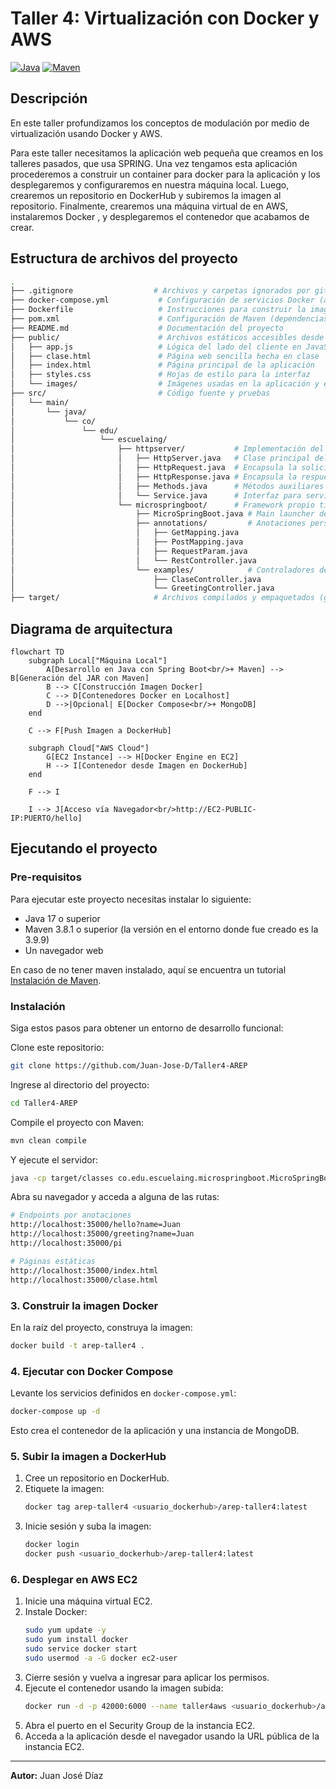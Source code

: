 # Taller 4: Virtualización con Docker y AWS

[![Java](https://img.shields.io/badge/Java-17%2B-blue.svg)](https://www.oracle.com/java/)
[![Maven](https://img.shields.io/badge/Maven-Build-brightgreen.svg)](https://maven.apache.org/)


## Descripción

En este taller profundizamos los conceptos de modulación por medio de virtualización usando Docker y AWS.


Para este taller necesitamos la aplicación web pequeña que creamos en los talleres pasados, que usa SPRING. Una vez tengamos esta aplicación procederemos a construir un container para docker para la aplicación y los desplegaremos y configuraremos en nuestra máquina local. Luego, crearemos un repositorio en DockerHub y subiremos la imagen al repositorio. Finalmente, crearemos una máquina virtual de en AWS, instalaremos Docker , y desplegaremos el contenedor que acabamos de crear.

## Estructura de archivos del proyecto

```bash
.
├── .gitignore                  # Archivos y carpetas ignorados por git
├── docker-compose.yml           # Configuración de servicios Docker (app y base de datos)
├── Dockerfile                   # Instrucciones para construir la imagen Docker de la app
├── pom.xml                      # Configuración de Maven (dependencias y build)
├── README.md                    # Documentación del proyecto
├── public/                      # Archivos estáticos accesibles desde el navegador
│   ├── app.js                   # Lógica del lado del cliente en JavaScript
│   ├── clase.html               # Página web sencilla hecha en clase
│   ├── index.html               # Página principal de la aplicación
│   ├── styles.css               # Hojas de estilo para la interfaz
│   └── images/                  # Imágenes usadas en la aplicación y el README
├── src/                         # Código fuente y pruebas
│   └── main/
│       └── java/
│           └── co/
│               └── edu/
│                   └── escuelaing/
│                       ├── httpserver/           # Implementación del servidor HTTP propio
│                       │   ├── HttpServer.java   # Clase principal del servidor
│                       │   ├── HttpRequest.java  # Encapsula la solicitud HTTP
│                       │   ├── HttpResponse.java # Encapsula la respuesta HTTP
│                       │   ├── Methods.java      # Métodos auxiliares
│                       │   └── Service.java      # Interfaz para servicios
│                       └── microspringboot/      # Framework propio tipo Spring
│                           ├── MicroSpringBoot.java # Main launcher del framework
│                           ├── annotations/         # Anotaciones personalizadas
│                           │   ├── GetMapping.java
│                           │   ├── PostMapping.java
│                           │   ├── RequestParam.java
│                           │   └── RestController.java
│                           └── examples/            # Controladores de ejemplo
│                               ├── ClaseController.java
│                               └── GreetingController.java
├── target/                     # Archivos compilados y empaquetados (generado por Maven)
```

## Diagrama de arquitectura

```mermaid
flowchart TD
    subgraph Local["Máquina Local"]
        A[Desarrollo en Java con Spring Boot<br/>+ Maven] --> B[Generación del JAR con Maven]
        B --> C[Construcción Imagen Docker]
        C --> D[Contenedores Docker en Localhost]
        D -->|Opcional| E[Docker Compose<br/>+ MongoDB]
    end

    C --> F[Push Imagen a DockerHub]

    subgraph Cloud["AWS Cloud"]
        G[EC2 Instance] --> H[Docker Engine en EC2]
        H --> I[Contenedor desde Imagen en DockerHub]
    end

    F --> I

    I --> J[Acceso vía Navegador<br/>http://EC2-PUBLIC-IP:PUERTO/hello]

```
## Ejecutando el proyecto

### Pre-requisitos

Para ejecutar este proyecto necesitas instalar lo siguiente:

- Java 17 o superior
- Maven 3.8.1 o superior (la versión en el entorno donde fue creado es la 3.9.9)
- Un navegador web
  
En caso de no tener maven instalado, aquí se encuentra un tutorial [Instalación de Maven](https://es.stackoverflow.com/questions/65317/como-instalar-maven-en-windows). 

### Instalación

Siga estos pasos para obtener un entorno de desarrollo funcional:

Clone este repositorio:

```bash
git clone https://github.com/Juan-Jose-D/Taller4-AREP
```

Ingrese al directorio del proyecto:

```bash
cd Taller4-AREP
```

Compile el proyecto con Maven:

```bash
mvn clean compile
```

Y ejecute el servidor:

```bash
java -cp target/classes co.edu.escuelaing.microspringboot.MicroSpringBoot
```


Abra su navegador y acceda a alguna de las rutas:

```bash
# Endpoints por anotaciones
http://localhost:35000/hello?name=Juan
http://localhost:35000/greeting?name=Juan
http://localhost:35000/pi

# Páginas estáticas
http://localhost:35000/index.html
http://localhost:35000/clase.html
```

### 3. Construir la imagen Docker

En la raíz del proyecto, construya la imagen:

```sh
docker build -t arep-taller4 .
```

### 4. Ejecutar con Docker Compose

Levante los servicios definidos en `docker-compose.yml`:

```sh
docker-compose up -d
```

Esto crea el contenedor de la aplicación y una instancia de MongoDB.

### 5. Subir la imagen a DockerHub

1. Cree un repositorio en DockerHub.
2. Etiquete la imagen:
   ```sh
   docker tag arep-taller4 <usuario_dockerhub>/arep-taller4:latest
   ```
3. Inicie sesión y suba la imagen:
   ```sh
   docker login
   docker push <usuario_dockerhub>/arep-taller4:latest
   ```

### 6. Desplegar en AWS EC2

1. Inicie una máquina virtual EC2.
2. Instale Docker:
   ```sh
   sudo yum update -y
   sudo yum install docker
   sudo service docker start
   sudo usermod -a -G docker ec2-user
   ```
3. Cierre sesión y vuelva a ingresar para aplicar los permisos.
4. Ejecute el contenedor usando la imagen subida:
   ```sh
   docker run -d -p 42000:6000 --name taller4aws <usuario_dockerhub>/arep-taller4:latest
   ```
5. Abra el puerto en el Security Group de la instancia EC2.
6. Acceda a la aplicación desde el navegador usando la URL pública de la instancia EC2.


---

**Autor:** Juan José Díaz